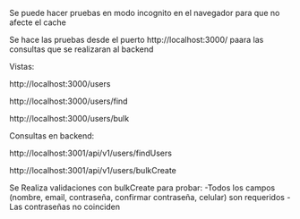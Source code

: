 Se puede hacer pruebas en modo incognito en el navegador para que no afecte el cache

Se hace las pruebas desde el puerto http://localhost:3000/
paara las consultas que se realizaran al backend 

Vistas:

http://localhost:3000/users

http://localhost:3000/users/find 

http://localhost:3000/users/bulk

Consultas en backend:

http://localhost:3001/api/v1/users/findUsers

http://localhost:3001/api/v1/users/bulkCreate

Se Realiza validaciones con bulkCreate para probar:
-Todos los campos (nombre, email, contraseña, confirmar contraseña, celular) son requeridos
-Las contraseñas no coinciden

